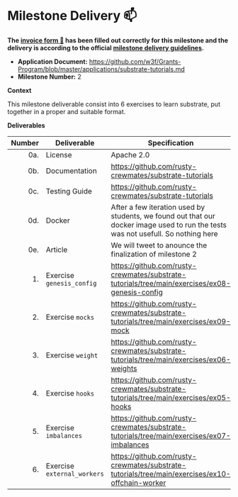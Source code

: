 
# Milestone Delivery :mailbox:

**The [invoice form :pencil:](https://docs.google.com/forms/d/e/1FAIpQLSfmNYaoCgrxyhzgoKQ0ynQvnNRoTmgApz9NrMp-hd8mhIiO0A/viewform) has been filled out correctly for this milestone and the delivery is according to the official [milestone delivery guidelines](https://github.com/w3f/Grants-Program/blob/master/docs/milestone-deliverables-guidelines.md).**  

* **Application Document:** https://github.com/w3f/Grants-Program/blob/master/applications/substrate-tutorials.md
* **Milestone Number:** 2

**Context**

This milestone deliverable consist into 6 exercises to learn substrate, put together in a proper and suitable format.

**Deliverables**

| Number | Deliverable | Specification |
| -----: | ----------- | ------------- |
| 0a. | License | Apache 2.0 |
| 0b. | Documentation | https://github.com/rusty-crewmates/substrate-tutorials | |
| 0c. | Testing Guide | https://github.com/rusty-crewmates/substrate-tutorials | There is not really a way to test it other than doing the tutorials yourself. The whole interset of the thing is in the pedagogy we deployed. You have to live it ;)|
| 0d. | Docker | After a few iteration used by students, we found out that our docker image used to run the tests was not usefull. So nothing here |
| 0e. | Article | We will tweet to anounce the finalization of milestone 2 |
| 1. | Exercise `genesis_config` | https://github.com/rusty-crewmates/substrate-tutorials/tree/main/exercises/ex08-genesis-config |  
| 2. | Exercise `mocks` | https://github.com/rusty-crewmates/substrate-tutorials/tree/main/exercises/ex09-mock |  
| 3. | Exercise `weight` | https://github.com/rusty-crewmates/substrate-tutorials/tree/main/exercises/ex06-weights |  
| 4. | Exercise `hooks` | https://github.com/rusty-crewmates/substrate-tutorials/tree/main/exercises/ex05-hooks |  
| 5. | Exercise `imbalances` | https://github.com/rusty-crewmates/substrate-tutorials/tree/main/exercises/ex07-imbalances |  
| 6. | Exercise `external_workers` | https://github.com/rusty-crewmates/substrate-tutorials/tree/main/exercises/ex10-offchain-worker |
